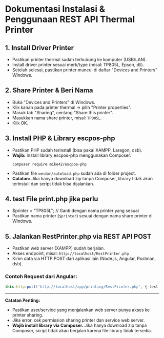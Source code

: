 # Dokumentasi Instalasi & Penggunaan REST API Thermal Printer

## 1. Install Driver Printer
- Pastikan printer thermal sudah terhubung ke komputer (USB/LAN).
- Install driver printer sesuai merk/type (misal: TP805L, Epson, dll).
- Setelah selesai, pastikan printer muncul di daftar "Devices and Printers" Windows.

## 2. Share Printer & Beri Nama
- Buka "Devices and Printers" di Windows.
- Klik kanan pada printer thermal → pilih "Printer properties".
- Masuk tab "Sharing", centang "Share this printer".
- Masukkan nama share printer, misal: `TP805L`.
- Klik OK.

## 3. Install PHP & Library escpos-php
- Pastikan PHP sudah terinstall (bisa pakai XAMPP, Laragon, dsb).
- **Wajib:** Install library escpos-php menggunakan Composer.
  ```
  composer require mike42/escpos-php
  ```
- Pastikan file `vendor/autoload.php` sudah ada di folder project.
- **Catatan:** Jika hanya download zip tanpa Composer, library tidak akan terinstall dan script tidak bisa dijalankan.

## 4. test File print.php jika perlu
- $printer = "TP805L"; // Ganti dengan nama printer yang sesuai
- Pastikan nama printer (`$printer`) sesuai dengan nama share printer di Windows.

## 5. Jalankan RestPrinter.php via REST API POST
- Pastikan web server (XAMPP) sudah berjalan.
- Akses endpoint, misal: `http://localhost/RestPrinter.php`
- Kirim data via HTTP POST dari aplikasi lain (Node.js, Angular, Postman, dsb).

### Contoh Request dari Angular:
```typescript
this.http.post('http://localhost/app/printing/RestPrinter.php', { text: 'Teks dari Angular' }).subscribe();
```

---

**Catatan Penting:**
- Pastikan user/service yang menjalankan web server punya akses ke printer sharing.
- Jika error, cek permission sharing printer dan service web server.
- **Wajib install library via Composer.** Jika hanya download zip tanpa Composer, script tidak akan berjalan karena file library tidak tersedia.